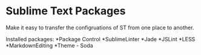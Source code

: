 Sublime Text Packages
==========================

Make it easy to transfer the configruations of ST from one place to another.

Installed packages:
*Package Control
*SublimeLinter
*Jade
*JSLint
*LESS
*MarkdownEditing
*Theme - Soda
